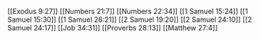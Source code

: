 [[Exodus 9:27]]
[[Numbers 21:7]]
[[Numbers 22:34]]
[[1 Samuel 15:24]]
[[1 Samuel 15:30]]
[[1 Samuel 26:21]]
[[2 Samuel 19:20]]
[[2 Samuel 24:10]]
[[2 Samuel 24:17]]
[[Job 34:31]]
[[Proverbs 28:13]]
[[Matthew 27:4]]
